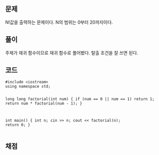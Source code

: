 <h2 id="문제">문제</h2>
<p>N!값을 출력하는 문제이다.
N의 범위는 0부터 20까지이다.</p>
<h2 id="풀이">풀이</h2>
<p>주제가 재귀 함수이므로 재귀 함수로 풀어봤다.
탈출 조건을 잘 쓰면 된다.</p>
<h2 id="코드">코드</h2>
<pre><code class="language-cpp">#include &lt;iostream&gt;
using namespace std;

long long factorial(int num) {
    if (num == 0 || num == 1) return 1;
    return num * factorial(num - 1);
}

int main() {
    int n;
    cin &gt;&gt; n;
    cout &lt;&lt; factorial(n);
    return 0;
}</code></pre>
<h2 id="채점">채점</h2>
<p><img alt="" src="https://velog.velcdn.com/images/coolgamja_/post/d595504f-bc2a-4320-b542-b66fb4ac96ba/image.png" /></p>